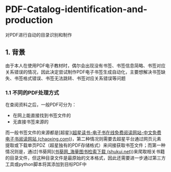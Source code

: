 # PDF-Catalog-identification-and-production

对PDF进行自动的目录识别和制作

## 1. 背景

由于本人在使用PDF电子教材时，偶尔会出现没有书签、书签信息简略、书签对应关系错误的情况，因此决定尝试制作PDF电子书签生成自动化，主要想解决书签缺失、书签格式错误、书签无法跳转、书签对应关系错误等问题

### 1.1 不同的PDF处理方式

在查阅资料之后，一般PDF可分为：

- 在网上能直接找到书签文件的
- 无直接书签来源的

而一般书签文件的来源都是[超星]([超星读书-电子书在线免费阅读网站-中文免费电子书阅读网站 (chaoxing.com)](https://book.chaoxing.com/))，第二种情况则需要去超星平台通过网页元素提取或下载单页PDZ（超星独有的PDF存储格式）来间接获取书签文件；而第一种情况则是，通过[书葵网]([书葵网_海量图书检索下载 (shukui.net)](https://www.shukui.net/))来爬取相关书籍的目录文件，但这种目录文件是最原始的文本格式，因此还需要进一步通过第三方工具或python脚本将其添加到目标PDF中


